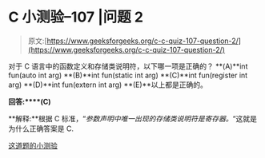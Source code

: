 # C 小测验–107 |问题 2

> 原文:[https://www.geeksforgeeks.org/c-c-quiz-107-question-2/](https://www.geeksforgeeks.org/c-c-quiz-107-question-2/)

对于 C 语言中的函数定义和存储类说明符，以下哪一项是正确的？
**(A)**int fun(auto int arg)
**(B)**int fun(static int arg)
**(C)**int fun(register int arg)
**(D)**int fun(extern int arg)
**(E)**以上都是正确的。

**回答:****(C)**

**解释:**根据 C 标准，“*参数声明中唯一出现的存储类说明符是寄存器。*“这就是为什么正确答案是 C.

[这道题的小测验](https://www.geeksforgeeks.org/c-quiz-107-gq/)